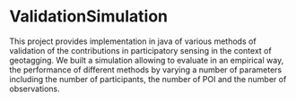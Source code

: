 ﻿# ValidationSimulation
 
This project provides implementation in java of various methods of validation of the contributions in participatory
sensing in the context of geotagging. We built a simulation allowing to
evaluate in an empirical way, the performance of different methods by varying a number of
parameters including the number of participants, the number of POI and the number of
observations.
